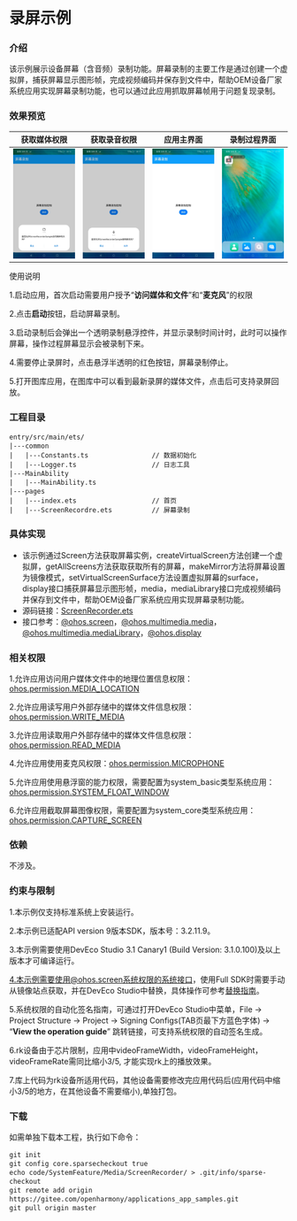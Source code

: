 # 录屏示例

### 介绍

 该示例展示设备屏幕（含音频）录制功能。屏幕录制的主要工作是通过创建一个虚拟屏，捕获屏幕显示图形帧，完成视频编码并保存到文件中，帮助OEM设备厂家系统应用实现屏幕录制功能，也可以通过此应用抓取屏幕帧用于问题复现录制。

### 效果预览

|获取媒体权限|获取录音权限|应用主界面|录制过程界面|
|--------------------------------|--------------------------------|--------------------------------|--------------------------------|
|![image](screenshots/device/user_grant1.png)|![image](screenshots/device/user_grant2.png)|![image](screenshots/device/main.png)|![image](screenshots/device/recording.png)|

使用说明

1.启动应用，首次启动需要用户授予“**访问媒体和文件**”和“**麦克风**”的权限

2.点击**启动**按钮，启动屏幕录制。

3.启动录制后会弹出一个透明录制悬浮控件，并显示录制时间计时，此时可以操作屏幕，操作过程屏幕显示会被录制下来。

4.需要停止录屏时，点击悬浮半透明的红色按钮，屏幕录制停止。

5.打开图库应用，在图库中可以看到最新录屏的媒体文件，点击后可支持录屏回放。

### 工程目录
```
entry/src/main/ets/
|---common
|   |---Constants.ts                // 数据初始化
|   |---Logger.ts                   // 日志工具
|---MainAbility
|   |---MainAbility.ts
|---pages
|   |---index.ets                   // 首页
|   |---ScreenRecordre.ets          // 屏幕录制
```
### 具体实现

* 该示例通过Screen方法获取屏幕实例，createVirtualScreen方法创建一个虚拟屏，getAllScreens方法获取获取所有的屏幕，makeMirror方法将屏幕设置为镜像模式，setVirtualScreenSurface方法设置虚拟屏幕的surface，display接口捕获屏幕显示图形帧，media，mediaLibrary接口完成视频编码并保存到文件中，帮助OEM设备厂家系统应用实现屏幕录制功能。
* 源码链接：[ScreenRecorder.ets](https://gitee.com/openharmony/applications_app_samples/blob/master/code/SystemFeature/Media/ScreenRecorder/entry/src/main/ets/pages/ScreenRecorder.ets)
* 接口参考：[@ohos.screen](https://gitee.com/openharmony/docs/blob/master/zh-cn/application-dev/reference/apis/js-apis-screen.md)，[@ohos.multimedia.media](https://gitee.com/openharmony/docs/blob/master/zh-cn/application-dev/reference/apis/js-apis-media.md)，[@ohos.multimedia.mediaLibrary](https://gitee.com/openharmony/docs/blob/master/zh-cn/application-dev/reference/apis/js-apis-medialibrary.md)，[@ohos.display](https://gitee.com/openharmony/docs/blob/master/zh-cn/application-dev/reference/apis/js-apis-display.md)

### 相关权限

1.允许应用访问用户媒体文件中的地理位置信息权限：[ohos.permission.MEDIA_LOCATION](https://gitee.com/openharmony/docs/blob/master/zh-cn/application-dev/security/permission-list.md#ohospermissionmedia_location)

2.允许应用读写用户外部存储中的媒体文件信息权限：[ohos.permission.WRITE_MEDIA](https://gitee.com/openharmony/docs/blob/master/zh-cn/application-dev/security/permission-list.md#ohospermissionwrite_media)

3.允许应用读取用户外部存储中的媒体文件信息权限：[ohos.permission.READ_MEDIA](https://gitee.com/openharmony/docs/blob/master/zh-cn/application-dev/security/permission-list.md#ohospermissionread_media)

4.允许应用使用麦克风权限：[ohos.permission.MICROPHONE](https://gitee.com/openharmony/docs/blob/master/zh-cn/application-dev/security/permission-list.md#ohospermissionmicrophone)

5.允许应用使用悬浮窗的能力权限，需要配置为system_basic类型系统应用：[ohos.permission.SYSTEM_FLOAT_WINDOW](https://gitee.com/openharmony/docs/blob/master/zh-cn/application-dev/security/permission-list.md#ohospermissionsystem_float_window)

6.允许应用截取屏幕图像权限，需要配置为system_core类型系统应用：[ohos.permission.CAPTURE_SCREEN](https://gitee.com/openharmony/docs/blob/master/zh-cn/application-dev/security/permission-list.md#ohospermissioncapture_screen)

### 依赖

不涉及。

### 约束与限制

1.本示例仅支持标准系统上安装运行。

2.本示例已适配API version 9版本SDK，版本号：3.2.11.9。

3.本示例需要使用DevEco Studio 3.1 Canary1 (Build Version: 3.1.0.100)及以上版本才可编译运行。

4.本示例需要使用@ohos.screen系统权限的系统接口，使用Full SDK时需要手动从镜像站点获取，并在DevEco Studio中替换，具体操作可参考[替换指南](https://docs.openharmony.cn/pages/v3.2/zh-cn/application-dev/quick-start/full-sdk-switch-guide.md/)。

5.系统权限的自动化签名指南，可通过打开DevEco Studio中菜单，File -> Project Structure -> Project -> Signing Configs(TAB页最下方蓝色字体) -> “**View the operation guide**” 跳转链接，可支持系统权限的自动签名生成。

6.rk设备由于芯片限制，应用中videoFrameWidth，videoFrameHeight，videoFrameRate需同比缩小3/5, 才能实现rk上的播放效果。

7.库上代码为rk设备所适用代码，其他设备需要修改完应用代码后(应用代码中缩小3/5的地方，在其他设备不需要缩小),单独打包。

### 下载

如需单独下载本工程，执行如下命令：
```
git init
git config core.sparsecheckout true
echo code/SystemFeature/Media/ScreenRecorder/ > .git/info/sparse-checkout
git remote add origin https://gitee.com/openharmony/applications_app_samples.git
git pull origin master

```